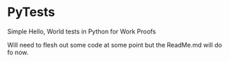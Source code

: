 # PyTests
Simple Hello, World tests in Python for Work Proofs

Will need to flesh out some code at some point but the ReadMe.md will do fo now.
